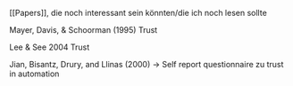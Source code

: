 [[Papers]], die noch interessant sein könnten/die ich noch lesen sollte


Mayer, Davis, & Schoorman (1995) Trust 

Lee & See 2004 Trust 

Jian, Bisantz, Drury, and Llinas (2000) -> Self report questionnaire zu trust in automation
